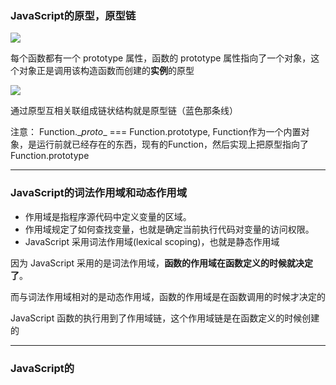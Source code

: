 ### JavaScript的原型，原型链

![](F:\面试题\image\原型.png)

每个函数都有一个 prototype 属性，函数的 prototype 属性指向了一个对象，这个对象正是调用该构造函数而创建的**实例**的原型

![](F:\面试题\image\原型链.png)

通过原型互相关联组成链状结构就是原型链（蓝色那条线）

注意： Function.\__proto__ === Function.prototype,  Function作为一个内置对象，是运行前就已经存在的东西，现有的Function，然后实现上把原型指向了Function.prototype

------

### JavaScript的词法作用域和动态作用域

- 作用域是指程序源代码中定义变量的区域。
- 作用域规定了如何查找变量，也就是确定当前执行代码对变量的访问权限。
- JavaScript 采用词法作用域(lexical scoping)，也就是静态作用域

因为 JavaScript 采用的是词法作用域，**函数的作用域在函数定义的时候就决定了**。

而与词法作用域相对的是动态作用域，函数的作用域是在函数调用的时候才决定的

JavaScript 函数的执行用到了作用域链，这个作用域链是在函数定义的时候创建的

------

### JavaScript的
